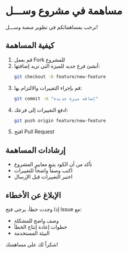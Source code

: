 # مساهمة في مشروع وســـل

نرحب بمساهماتكم في تطوير منصة وســـل!

## كيفية المساهمة

1. قم بعمل Fork للمشروع
2. أنشئ فرع جديد للميزة التي تريد إضافتها:
   ```bash
   git checkout -b feature/new-feature
   ```
3. قم بإجراء التغييرات والالتزام بها:
   ```bash
   git commit -m "إضافة ميزة جديدة"
   ```
4. ادفع التغييرات إلى فرعك:
   ```bash
   git push origin feature/new-feature
   ```
5. افتح Pull Request

## إرشادات المساهمة

- تأكد من أن الكود يتبع معايير المشروع
- اكتب وصفاً واضحاً للتغييرات
- اختبر التغييرات قبل الإرسال

## الإبلاغ عن الأخطاء

إذا وجدت خطأ، يرجى فتح Issue مع:
- وصف واضح للمشكلة
- خطوات إعادة إنتاج الخطأ
- البيئة المستخدمة

شكراً لك على مساهمتك!